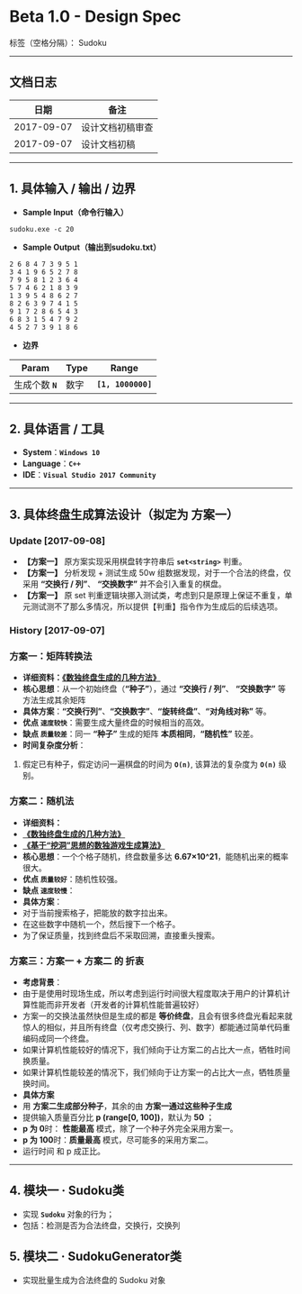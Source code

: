 ﻿# Beta 1.0 - Design Spec

标签（空格分隔）： Sudoku

---

## **文档日志**

| 日期       | 备注       |
| ---------- | ---------- |
| 2017-09-07 | 设计文档初稿审查
| 2017-09-07 | 设计文档初稿


---

## **1. 具体输入 / 输出 / 边界**

- **Sample Input（命令行输入）**
```
sudoku.exe -c 20
```

- **Sample Output（输出到sudoku.txt）**
```
2 6 8 4 7 3 9 5 1
3 4 1 9 6 5 2 7 8
7 9 5 8 1 2 3 6 4
5 7 4 6 2 1 8 3 9
1 3 9 5 4 8 6 2 7
8 2 6 3 9 7 4 1 5
9 1 7 2 8 6 5 4 3
6 8 3 1 5 4 7 9 2
4 5 2 7 3 9 1 8 6
```

- **边界**

| Param | Type | Range |
| ----- | ---- | ----- |
| 生成个数 **`N`** | 数字 | **`[1, 1000000]`**


---

## **2. 具体语言 / 工具**

- **System**：**`Windows 10`**
- **Language**：**`C++`**
- **IDE**：**`Visual Studio 2017 Community`**

--- 

## **3. 具体终盘生成算法设计（拟定为 方案一）**

### Update [2017-09-08]

- **【方案一】** 原方案实现采用棋盘转字符串后 **`set<string>`** 判重。
- **【方案一】** 分析发现 + 测试生成 50w 组数据发现，对于一个合法的终盘，仅采用 **“交换行 / 列”**、 **“交换数字”** 并不会引入重复的棋盘。
- **【方案一】** 原 set 判重逻辑块挪入测试类，考虑到只是原理上保证不重复，单元测试测不了那么多情况，所以提供【判重】指令作为生成后的后续选项。

### History [2017-09-07]

### **方案一：矩阵转换法**

- **详细资料：[《数独终盘生成的几种方法》][1]**
- **核心思想**：从一个初始终盘（**“种子”**），通过 **“交换行 / 列”**、 **“交换数字”** 等方法生成其余矩阵
- **具体方案**：**“交换行列”**、**“交换数字”**、**“旋转终盘”**、**“对角线对称”** 等。
- **优点 `速度较快`**：需要生成大量终盘的时候相当的高效。
- **缺点 `质量较差`**：同一 **“种子”** 生成的矩阵 **本质相同**，**“随机性”** 较差。
- **时间复杂度分析**：
 1. 假定已有种子，假定访问一遍棋盘的时间为 **`O(n)`**, 该算法的复杂度为 **`O(n)`** 级别。

### **方案二：随机法**

- **详细资料：**
 - **[《数独终盘生成的几种方法》][1]**
 - **[《基于“挖洞”思想的数独游戏生成算法》][2]**
- **核心思想**：一个个格子随机，终盘数量多达 **6.67×10^21**，能随机出来的概率很大。
- **优点 `质量较好`**：随机性较强。
- **缺点 `速度较慢`**：
- **具体方案**：
 - 对于当前搜索格子，把能放的数字拉出来。
 - 在这些数字中随机一个，然后搜下一个格子。
 - 为了保证质量，找到终盘后不采取回溯，直接重头搜索。

### **方案三：方案一 + 方案二 的 折衷**

- **考虑背景**：
 - 由于是使用时现场生成，所以考虑到运行时间很大程度取决于用户的计算机计算性能而非开发者（开发者的计算机性能普遍较好）
 - 方案一的交换法虽然快但是生成的都是 **等价终盘**，且会有很多终盘光看起来就惊人的相似，并且所有终盘（仅考虑交换行、列、数字）都能通过简单代码重编码成同一个终盘。
 - 如果计算机性能较好的情况下，我们倾向于让方案二的占比大一点，牺牲时间换质量。
 - 如果计算机性能较差的情况下，我们倾向于让方案一的占比大一点，牺牲质量换时间。
- **具体方案** 
 - 用 **方案二生成部分种子**，其余的由 **方案一通过这些种子生成** 
 - 提供输入质量百分比 **p (range[0, 100])**，默认为 **50** ；
 - **p 为 0**时： **性能最高** 模式，除了一个种子外完全采用方案一。
 - **p 为 100**时：**质量最高** 模式，尽可能多的采用方案二。
 - 运行时间 和 p 成正比。

---

## **4. 模块一 · Sudoku类**
- 实现 **`Sudoku`** 对象的行为；
- 包括：检测是否为合法终盘，交换行，交换列

## **5. 模块二 · SudokuGenerator类**
- 实现批量生成为合法终盘的 Sudoku 对象



[1]: https://my.oschina.net/wangmengjun/blog/781984
[2]: https://wenku.baidu.com/view/f9e3f17101f69e31433294e1.html